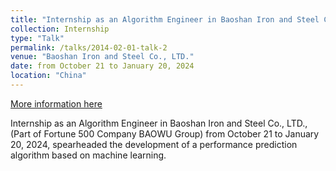 ```yaml
---
title: "Internship as an Algorithm Engineer in Baoshan Iron and Steel Co., LTD., (Part of Fortune 500 Company BAOWU Group)"
collection: Internship
type: "Talk"
permalink: /talks/2014-02-01-talk-2
venue: "Baoshan Iron and Steel Co., LTD."
date: from October 21 to January 20, 2024
location: "China"
---
```


[More information here](http://example2.com)

Internship as an Algorithm Engineer in Baoshan Iron and Steel Co., LTD., (Part of Fortune 500 Company BAOWU Group) from October 21 to January 20, 2024, spearheaded the development of a performance prediction algorithm based on machine learning.
